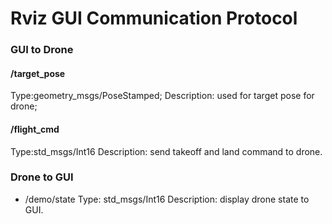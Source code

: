 # Rviz GUI Communication Protocol

### GUI to Drone
#### /target_pose
Type:geometry_msgs/PoseStamped; 
Description: used for target pose for drone;
#### /flight_cmd
Type:std_msgs/Int16
Description: send takeoff and land command to drone.



### Drone to GUI
- /demo/state
Type: std_msgs/Int16
Description: display drone state to GUI.
